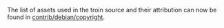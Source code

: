 The list of assets used in the troin source and their attribution can now be found in [contrib/debian/copyright](../contrib/debian/copyright).

